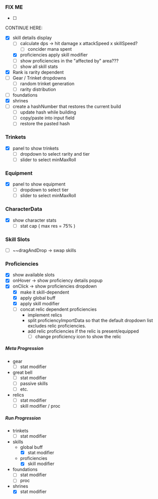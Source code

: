 
### FIX ME
- [ ] 

CONTINUE HERE:
- [x] skill details display
	- [ ] calculate dps -> hit damage x attackSpeed x skillSpeed?
		- [ ] concider mana spent
	- [x] proficiencies apply skill modifier
	- [ ] show proficiencies in the "affected by" area???
	- [ ] show all skill stats
- [x] Rank is rarity dependent
- [ ] Gear / Trinket dropdowns
	- [ ] random trinket generation
	- [ ] rarity distribution
- [ ] foundations
- [x] shrines
- [ ] create a hashNumber that restores the current build
	- [ ] update hash while building
	- [ ] copy/paste into input field
	- [ ] restore the pasted hash

### Trinkets
- [x] panel to show trinkets
	- [ ] dropdown to select rarity and tier
	- [ ] slider to select minMaxRoll

### Equipment
- [x] panel to show equipment
	- [ ] dropdown to select tier
	- [ ] slider to select minMaxRoll

### CharacterData
- [x] show character stats
	- [ ] stat cap ( max res = 75% )
### Skill Slots
- [ ] ~~dragAndDrop -> swap skills

### Proficiencies
- [x] show available slots
- [x] onHover -> show proficiency details popup
- [x] onClick -> show proficiencies dropdown
	- [x] make it skill-dependent
	- [x] apply global buff
	- [x] apply skill modifier
	- [ ] concat relic dependent proficiencies
		- implement relics
		- split proficiencyImportData so that the default dropdown list excludes relic proficiencies.
		- add relic proficiencies if the relic is present/equipped
			- [ ] change proficiency icon to show the relic

##### Meta Progression
-  gear
	- [ ] stat modifier
- great bell
	- [ ] stat modifier
	- [ ] passive skills
	- [ ] etc.
- relics
	- [ ] stat modifier
	- [ ] skill modifier / proc
<!--
- skill unlocking
- soul stones 
-->
##### Run Progression
- trinkets
	- [ ] stat modifier
- skills
	-  global buff
		- [x] stat modifier
	- proficiencies
		- [x] skill modifier
- foundations
	- [ ] stat modifier
	- [ ] proc
- shrines
	- [x] stat modifier
<!-- - gold -->